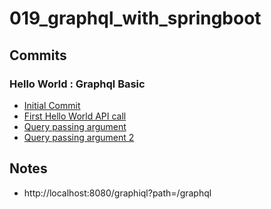 # 019_graphql_with_springboot






## Commits
### Hello World : Graphql Basic  
* [Initial Commit](https://github.com/bibhusprasad/019_graphql_with_springboot/commit/7becc2e8b75c849a38a32a84639bfa4187b13753)
* [First Hello World API call](https://github.com/bibhusprasad/019_graphql_with_springboot/commit/52099057b7742d5ecb99c482295fce8c3cb35d48)
* [Query passing argument](https://github.com/bibhusprasad/019_graphql_with_springboot/commit/2abfcff9acdc1c035fdf61469fdbc6a809800a34)
* [Query passing argument 2]()



## Notes

* http://localhost:8080/graphiql?path=/graphql